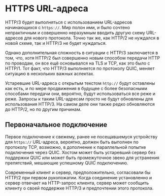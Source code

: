 # HTTPS URL-адреса
HTTP/3 будет выполняться с использованием URL-адресов начинающихся с `https://`.
Мир полон ими, и было сочтено непрактичным и совершенно неразумным вводить другую
схему URL-адресов для нового протокола. Точно так же, как HTTP/2 не нуждался в
новой схеме, так и HTTP/3 не будет нуждаться.

Однако дополнительная сложность в ситуации с HTTP/3 заключается в том, что, хотя
HTTP/2 был совершенно новым способом передачи HTTP по проводам, он все ещё основывался
на TLS и TCP, как это было с HTTP/1. Тот факт, что HTTP/3 выполняется по протоколу
QUIC, меняет ситуацию в нескольких важных аспектах.

Устаревшие URL-адреса с открытым текстом `http://` будут оставлены как есть, и по мере
продвижения в будущее с более безопасными способами передачи они, вероятно, будут
использоваться все реже и реже. Запросы к таким URL-адресам просто не будут обновлены
для использования HTTP/3. На самом деле они также редко обновляются до HTTP/2, но
по другим причинам.


## Первоначальное подключение
Первое подключение к свежему, ранее не посещавшемуся устройству для `https://`
URL-адреса, вероятно, должен быть выполнен по протоколу TCP, возможно, в дополнение к
параллельной попытке подключения через QUIC. Хостом может быть устаревший сервер без
поддержки QUIC или может быть промежуточное звено для устранения препятствий,
мешающие успешному QUIC подключению.

Современный клиент и сервер, предположительно, согласовали бы HTTP/2 при первом
рукопожатии. Когда соединение установленно и сервер отвечает на HTTP-запрос клиента,
сервер может сообщить клиенту о своей поддержке HTTP/3 и предпочтении этого протокола.
